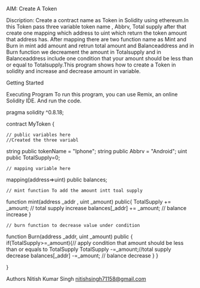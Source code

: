 AIM: Create A Token

Discription: Create a contract name as Token in Solidity using ethereum.In this Token pass three variable token name , Abbrv, Total supply after that create one mapping which address to uint which return the token amount that 
address has. After mapping there are two function name as Mint and Burn in mint add amount and retrun total amount and Balanceaddress and in Burn function we decreament the amount in Totalsupply and  in Balanceaddress
include one condition that your amount should be less than or equal to Totalsupply.This program shows how to create a Token in solidity and increase and decrease amount in variable.

Getting Started

Executing Program
To run this program, you can use Remix, an online Solidity IDE.
And run the code.

pragma solidity ^0.8.18;

contract MyToken {

    // public variables here
    //Created the three variabl
   string public tokenName = "Iphone";
   string public Abbrv = "Android";
   uint public TotalSupply=0;
    
    // mapping variable here 
mapping(address=>uint) public balances;

    // mint function To add the amount intt toal supply
function mint(address _addr , uint _amount) public{
   TotalSupply += _amount; // total supply increase
   balances[_addr] += _amount; // balance increase
}

    // burn function to decrease value under condition
function Burn(address _addr, uint _amount) public {
    if(TotalSupply>=_amount){// apply condition that amount should be less than or equals to TotalSupply
    TotalSupply -=_amount;//total supply decrease
    balances[_addr] -=_amount; // balance decrease
    }
}

}

Authors
Nitish Kumar Singh
nitishsingh71158@gmail.com
